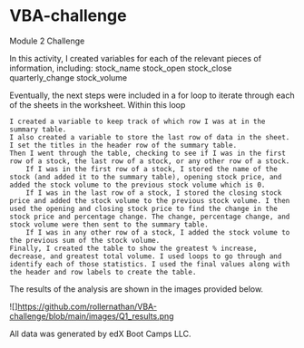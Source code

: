 # VBA-challenge
Module 2 Challenge

In this activity, I created variables for each of the relevant pieces of information, including:
    stock_name
    stock_open
    stock_close
    quarterly_change
    stock_volume

Eventually, the next steps were included in a for loop to iterate through each of the sheets in the worksheet. Within this loop

    I created a variable to keep track of which row I was at in the summary table.
    I also created a variable to store the last row of data in the sheet.
    I set the titles in the header row of the summary table.
    Then I went through the table, checking to see if I was in the first row of a stock, the last row of a stock, or any other row of a stock.
        If I was in the first row of a stock, I stored the name of the stock (and added it to the summary table), opening stock price, and added the stock volume to the previous stock volume which is 0.
        If I was in the last row of a stock, I stored the closing stock price and added the stock volume to the previous stock volume. I then used the opening and closing stock price to find the change in the stock price and percentage change. The change, percentage change, and stock volume were then sent to the summary table.
        If I was in any other row of a stock, I added the stock volume to the previous sum of the stock volume.
    Finally, I created the table to show the greatest % increase, decrease, and greatest total volume. I used loops to go through and identify each of those statistics. I used the final values along with the header and row labels to create the table.

The results of the analysis are shown in the images provided below.

![]https://github.com/rollernathan/VBA-challenge/blob/main/images/Q1_results.png



All data was generated by edX Boot Camps LLC.
